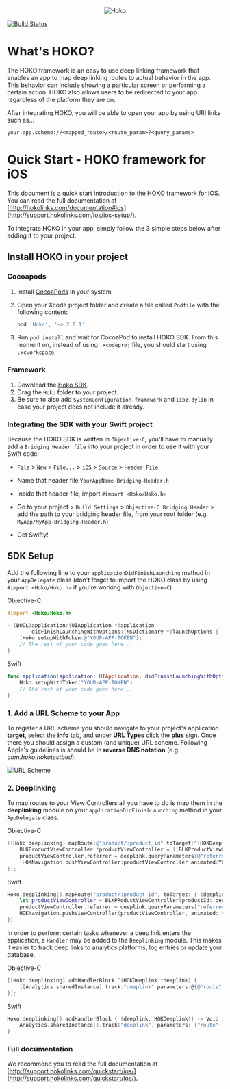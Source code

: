 <p align="center" >
<img src="https://s3-eu-west-1.amazonaws.com/hokoassets/hoko_logo.png" alt="Hoko" title="Hoko">
</p>

[![Build Status](https://travis-ci.org/hokolinks/hoko-ios.svg?branch=master)](https://travis-ci.org/hokolinks/hoko-ios)

# What's HOKO?

The HOKO framework is an easy to use deep linking framework that enables an app to map deep linking routes to actual behavior in the app. This behavior can include showing a particular screen or performing a certain action. HOKO also allows users to be redirected to your app regardless of the platform they are on.

After integrating HOKO, you will be able to open your app by using URI links such as...

```
your.app.scheme://<mapped_route>/<route_param>?<query_params>
```

# Quick Start - HOKO framework for iOS

This document is a quick start introduction to the HOKO framework for iOS. You can read the full documentation at [http://hokolinks.com/documentation#ios](http://support.hokolinks.com/ios/ios-setup/).

To integrate HOKO in your app, simply follow the 3 simple steps below after adding it to your project.

## Install HOKO in your project

### Cocoapods

1. Install [CocoaPods](http://cocoapods.org/) in your system
2. Open your Xcode project folder and create a file called `Podfile` with the following content:

    ```ruby
    pod 'Hoko', '~> 2.0.1'
    ```

3. Run `pod install` and wait for CocoaPod to install HOKO SDK. From this moment on, instead of using `.xcodeproj` file, you should start using `.xcworkspace`.

### Framework

1. Download the [Hoko SDK](https://github.com/hokolinks/hoko-ios/archive/master.zip).
2. Drag the `Hoko` folder to your project.
3. Be sure to also add `SystemConfiguration.framework` and `libz.dylib` in case your project does not include it already.

### Integrating the SDK with your Swift project

Because the HOKO SDK is written in `Objective-C`, you'll have to manually add a `Bridging Header file` into your project in order to use it with your Swift code:

* `File` > `New` > `File...` > `iOS` > `Source` > `Header File`

* Name that header file `YourAppName-Bridging-Header.h`

* Inside that header file, import `#import <Hoko/Hoko.h>`

* Go to your project > `Build Settings` > `Objective-C Bridging Header` > add the path to your bridging header file, from your root folder (e.g. `MyApp/MyApp-Bridging-Header.h`)

* Get Swifty!

## SDK Setup

Add the following line to your `applicationDidFinishLaunching` method in your `AppDelegate` class (don't forget to import the HOKO class by using `#import <Hoko/Hoko.h>` if you're working with `Objective-C`).

Objective-C

```objective-c
#import <Hoko/Hoko.h>

- (BOOL)application:(UIApplication *)application
        didFinishLaunchingWithOptions:(NSDictionary *)launchOptions {
	[Hoko setupWithToken:@"YOUR-APP-TOKEN"];
	// The rest of your code goes here...
}
```

Swift

```swift
func application(application: UIApplication, didFinishLaunchingWithOptions launchOptions: [NSObject: AnyObject]?) -> Bool {
	Hoko.setupWithToken("YOUR-APP-TOKEN")
	// The rest of your code goes here...
}
```

### 1. Add a URL Scheme to your App

To register a URL scheme you should navigate to your project's application **target**, select the **info** tab, and under **URL Types** click the **plus** sign.
Once there you should assign a custom (and unique) URL scheme. Following Apple's guidelines is should be in **reverse DNS notation** (e.g. *com.hoko.hokotestbed*).

![URL Scheme](https://s3-eu-west-1.amazonaws.com/hokoassets/urlschemes-ios.png)

### 2. Deeplinking

To map routes to your View Controllers all you have to do is map them in the **deeplinking** module on your `applicationDidFinishLaunching` method in your `AppDelegate` class.

Objective-C

```objective-c
[[Hoko deeplinking] mapRoute:@"product/:product_id" toTarget:^(HOKDeeplink *deeplink) {
	BLKProductViewController *productViewController = [[BLKProductViewController alloc] initWithProductId:deeplink.routeParameters[@"product_id"]];
	productViewController.referrer = deeplink.queryParameters[@"referrer"];
	[HOKNavigation pushViewController:productViewController animated:YES];
}];
```

Swift

```swift
Hoko.deeplinking().mapRoute("product/:product_id", toTarget: { (deeplink: HKDeeplink!) -> Void in
	let productViewController = BLKPRoductViewController(productId: deeplink.routeParameters["product_id"])
	productViewController.referrer = deeplink.queryParameters["referrer"]
	HOKNavigation.pushViewController(productViewController, animated: true)
})
```

In order to perform certain tasks whenever a deep link enters the application, a `Handler` may be added to the `Deeplinking` module. This makes it easier to track deep links to analytics platforms, log entries or update your database.

Objective-C

```objective-c
[[Hoko deeplinking] addHandlerBlock:^(HOKDeeplink *deeplink) {
	[[Analytics sharedInstance] track:"deeplink" parameters:@{@"route": deeplink.route}];
}];
```

Swift

```swift
Hoko.deeplinking().addHandlerBlock { (deeplink: HOKDeeplink!) -> Void in
	Analytics.sharedInstance().track("deeplink", parameters: ["route": deeplink.route])
}
```


### Full documentation

We recommend you to read the full documentation at [http://support.hokolinks.com/quickstart/ios/](http://support.hokolinks.com/quickstart/ios/).
